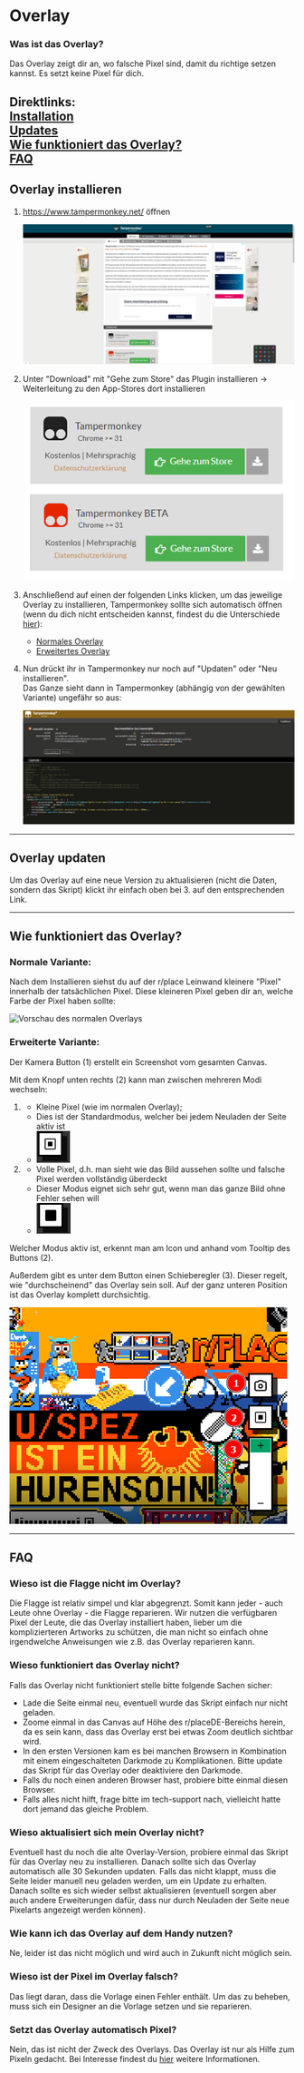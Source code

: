 # Overlay
### Was ist das Overlay?
Das Overlay zeigt dir an, wo falsche Pixel sind, damit du richtige setzen kannst. Es setzt keine Pixel für dich.

Direktlinks:  
[Installation](#overlay-installieren)  
[Updates](#overlay-updaten)  
[Wie funktioniert das Overlay?](#wie-funktioniert-das-overlay)  
[FAQ](#faq)  
----
## Overlay installieren

1. https://www.tampermonkey.net/ öffnen
   
   ![Website von Tampermonkey](imt/../img/tampermonkey.png)

2. Unter "Download" mit "Gehe zum Store" das Plugin installieren -> Weiterleitung zu den App-Stores dort installieren
   
   ![Download-Fenster](img/tapermonkey-marker.png)

3. Anschließend auf einen der folgenden Links klicken, um das jeweilige Overlay zu installieren, Tampermonkey sollte sich automatisch öffnen (wenn du dich nicht entscheiden kannst, findest du die Unterschiede [hier](#wie-funktioniert-das-overlay)):
   - [Normales Overlay](https://github.com/PlaceDE-Official/place-overlay/raw/main/src/scripts/placeDE-overlay.user.js)  
   - [Erweitertes Overlay](https://github.com/PlaceDE-Official/place-overlay/raw/main/src/scripts/advanced_overlay.user.js)

4. Nun drückt ihr in Tampermonkey nur noch auf "Updaten" oder "Neu installieren".  
Das Ganze sieht dann in Tampermonkey (abhängig von der gewählten Variante) ungefähr so aus:
   
   ![Addonseite von Tampermonkey](img/script-uebersicht.png)

------

## Overlay updaten
Um das Overlay auf eine neue Version zu aktualisieren (nicht die Daten, sondern das Skript) klickt ihr einfach oben bei 3. auf den entsprechenden Link.

--------

## Wie funktioniert das Overlay?
### Normale Variante:
Nach dem Installieren siehst du auf der r/place Leinwand kleinere "Pixel" innerhalb der tatsächlichen Pixel. Diese kleineren Pixel geben dir an, welche Farbe der Pixel haben sollte:

![Vorschau des normalen Overlays](img/normal_overlay.png)

### Erweiterte Variante:

Der Kamera Button (1) erstellt ein Screenshot vom gesamten Canvas.

Mit dem Knopf unten rechts (2) kann man zwischen mehreren Modi wechseln:
1. - Kleine Pixel (wie im normalen Overlay);
   - Dies ist der Standardmodus, welcher bei jedem Neuladen der Seite aktiv ist
   - ![Vorschau des erweiterten Overlays](img/advanced_overlay_sm.png)

2. - Volle Pixel, d.h. man sieht wie das Bild aussehen sollte und falsche Pixel werden vollständig überdeckt
   - Dieser Modus eignet sich sehr gut, wenn man das ganze Bild ohne Fehler sehen will
   - ![Vorschau des erweiterten Overlays](img/advanced_overlay_big.png)

Welcher Modus aktiv ist, erkennt man am Icon und anhand vom Tooltip des Buttons (2).

Außerdem gibt es unter dem Button einen Schieberegler (3).
Dieser regelt, wie "durchscheinend" das Overlay sein soll.
Auf der ganz unteren Position ist das Overlay komplett durchsichtig.

![Vorschau des erweiterten Overlays](img/advanced_overlay.png)

------------

## FAQ

### Wieso ist die Flagge nicht im Overlay?
Die Flagge ist relativ simpel und klar abgegrenzt.
Somit kann jeder - auch Leute ohne Overlay - die Flagge reparieren.
Wir nutzen die verfügbaren Pixel der Leute, die das Overlay installiert haben, lieber um die komplizierteren Artworks zu schützen, die man nicht so einfach ohne irgendwelche Anweisungen wie z.B. das Overlay reparieren kann.

### Wieso funktioniert das Overlay nicht?
Falls das Overlay nicht funktioniert stelle bitte folgende Sachen sicher:
- Lade die Seite einmal neu, eventuell wurde das Skript einfach nur nicht geladen.
- Zoome einmal in das Canvas auf Höhe des r/placeDE-Bereichs herein, da es sein kann, dass das Overlay erst bei etwas Zoom deutlich sichtbar wird.
- In den ersten Versionen kam es bei manchen Browsern in Kombination mit einem eingeschalteten Darkmode zu Komplikationen. Bitte update das Skript für das Overlay oder deaktiviere den Darkmode.
- Falls du noch einen anderen Browser hast, probiere bitte einmal diesen Browser.
- Falls alles nicht hilft, frage bitte im tech-support nach, vielleicht hatte dort jemand das gleiche Problem.

### Wieso aktualisiert sich mein Overlay nicht?
Eventuell hast du noch die alte Overlay-Version, probiere einmal das Skript für das Overlay neu zu installieren.
Danach sollte sich das Overlay automatisch alle 30 Sekunden updaten.
Falls das nicht klappt, muss die Seite leider manuell neu geladen werden, um ein Update zu erhalten.
Danach sollte es sich wieder selbst aktualisieren (eventuell sorgen aber auch andere Erweiterungen dafür, dass nur durch Neuladen der Seite neue Pixelarts angezeigt werden können).

### Wie kann ich das Overlay auf dem Handy nutzen?
Ne, leider ist das nicht möglich und wird auch in Zukunft nicht möglich sein.

### Wieso ist der Pixel im Overlay falsch?
Das liegt daran, dass die Vorlage einen Fehler enthält.
Um das zu beheben, muss sich ein Designer an die Vorlage setzen und sie reparieren.

### Setzt das Overlay automatisch Pixel?
Nein, das ist nicht der Zweck des Overlays.
Das Overlay ist nur als Hilfe zum Pixeln gedacht.
Bei Interesse findest du [hier](https://place.army/) weitere Informationen.
